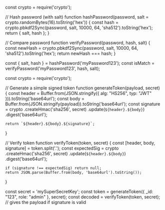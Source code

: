<!-- npm init (got package.json ) -->
<!-- added readme.md -->
<!-- added public/temp/.gitkeep -->
<!-- added .gitignore(content of file from .gitignore generator  for node) -->
<!-- added .env & (.env.sample for push) -->

<!-- added src -->
<!-- added app.js, constants.js,index.js inside src -->
<!-- added directories via mkdir controllers, db, middlewares, models, routes, utils inside src -->

<!-- installed nodemon dev dependency (npm i -D nodemon) for index.js autoreload on save -->
<!-- installed prettier dev dependency (npm i -D prettier) -->
<!-- added .prettierrc & .prettierignore also added content in these files -->

<!-- package.json -->
<!-- added script ("dev": "nodemon src/index.js") -->
<!-- made it modular ("type": "module") -->

<!-- mogodb atlas > account > cluster > user > network acces > connection string -->

<!-- .env file > add PORT > add mongoDb_url -->

<!-- constants.js file in src > add (export const DB_NAME = "videotube";) -->

<!-- npm i mongoose express dotenv -->

<!-- notes for database connection-->
<!-- 1. wrap in try catch or promise -->
<!-- 2. Database is always in another continent -->


<!-- make a connection in src/ index.js -->
<!-- or -->
<!-- make a connction in src/db/index.js and export it but use dotenv -->
<!-- for that npm i dotenv & goto package.json  -->
<!-- and add (-r dotenv/config --experimental-json-modules) in dev script like --> 
<!-- to load directly("dev": "nodemon -r dotenv/config --experimental-json-modules src/index.js"") -->

<!-- goto src/app.js-->
<!-- write express app and export it -->
<!-- goto src/index.js-->
<!-- connectDB ehich returns promise  -->
<!-- make a .then & .catch chain & in .then make express app listen and catch app error via app.on -->

<!-- use app.use when middleware or configuration is required -->

<!-- npm i cookie-parser cors -->
<!-- import them in app.js & make configuration -->

<!-- make an asyncHandler wrapper/helper/utility method for connectDB to avoid repetition -->
<!-- make an ApiError class utility for customized errors -->
<!-- make an Apiresponse class utility for response -->

<!--  Middleware in Express  -->
<!-- it is a function that gets executed between  -->
<!-- the request coming in (from the client)  -->
<!-- and the response going out (from the server). -->

<!-- Informational responses (100 – 199) -->
<!-- Successful responses (200 – 299) -->
<!-- Redirection messages (300 – 399) -->
<!-- Client error responses (400 – 499) -->
<!-- Server error responses (500 – 599) -->

<!-- create user.model & video.model -->

<!-- BSON, which stands for Binary JSON, is a binary-encoded serialization of JSON-like documents -->
<!-- Unlike JSON, which is text-based, BSON uses a binary format, making it more space-efficient and faster to parse. -->

<!--  BSON includes data types not found in JSON, such as: 
Dates: For storing date and time information. 
Binary Data: For storing arbitrary binary data, like images or files. 
Other Data Types: BSON also includes support for integers (64-bit and 32-bit), doubles, and more.  -->

<!-- make an index: true to make a field searchable in any database speciallly mongoDB -->

<!-- *system design *database design -->

<!-- npm install mongoose-aggregate-paginate-v2 -->
<!-- use plugin hook -->
<!-- and inject as plugin in sche,e for aggregation queries -->

<!-- install bcrypt for password hashing -->
<!-- install jwt (based on cryptography) for making tokens -->

<!-- use pre hook in saving data -->
<!-- write methods for tokens -->

<!-- jwt is a bearer token -->
<!-- who bears this token, is right -->
<!-- who have this token , will get data -->

<!-- In terminal, type & enter node -->
<!-- Then inside the Node REPL paste the following line of code -->
<!-- require('crypto').randomBytes(64).toString('hex'); -->
<!-- Press Enter, and it will generate your secret key. -->

<!-- jwt.sign(payload, secretOrPrivateKey, [options, callback]) -->
<!-- jwt.sign() is a method, & is used to create (sign) a JWT (JSON Web Token). -->

<!-- payload: What you want to encode in the token (e.g. { _id: user._id }) -->
<!-- secretOrPrivateKey: Your secret key to sign the token (e.g. from .env) -->
<!-- options (optional): e.g. expiresIn, issuer, etc. -->
<!-- callback (optional): If omitted, returns the token directly (synchronously). -->



<!--  1. Password Hashing Without bcrypt Using Node.js crypto module -->
const crypto = require('crypto');

// Hash password (with salt)
function hashPassword(password, salt = crypto.randomBytes(16).toString('hex')) {
    const hash = crypto.pbkdf2Sync(password, salt, 10000, 64, 'sha512').toString('hex');
    return { salt, hash };
}

// Compare password
function verifyPassword(password, hash, salt) {
    const newHash = crypto.pbkdf2Sync(password, salt, 10000, 64, 'sha512').toString('hex');
    return newHash === hash;
}

const { salt, hash } = hashPassword('myPassword123');
const isMatch = verifyPassword('myPassword123', hash, salt);


<!-- 2. Token Generation Without jsonwebtoken -->
<!-- JWTs are just base64-encoded JSON objects with a signature. -->
<!-- You can manually make a simple token (not full JWT spec) using crypto. --> 
const crypto = require('crypto');

// Generate a simple signed token
function generateToken(payload, secret) {
    const header = Buffer.from(JSON.stringify({ alg: "HS256", typ: "JWT" })).toString('base64url');
    const body = Buffer.from(JSON.stringify(payload)).toString('base64url');
    const signature = crypto
        .createHmac('sha256', secret)
        .update(`${header}.${body}`)
        .digest('base64url');

    return `${header}.${body}.${signature}`;
}

// Verify token
function verifyToken(token, secret) {
    const [header, body, signature] = token.split('.');
    const expectedSig = crypto
        .createHmac('sha256', secret)
        .update(`${header}.${body}`)
        .digest('base64url');

    if (signature !== expectedSig) return null;
    return JSON.parse(Buffer.from(body, 'base64url').toString());
}

const secret = 'mySuperSecretKey';
const token = generateToken({ _id: "123", role: "admin" }, secret);
const decoded = verifyToken(token, secret);  // gives the payload if signature is valid

<!-- in order to chnage remote origin in local project if anything is changed at remote, run this command -->
<!-- git remote set-url origin https://github.com/NEW_USERNAME/REPO_NAME.git -->

<!-- $ git remote add origin https://github.com/OWNER/REPOSITORY.git -->
<!-- # Set a new remote -->

<!-- $ git remote -v -->
<!-- # Verify new remote -->
<!-- > origin  https://github.com/OWNER/REPOSITORY.git (fetch) -->
<!-- > origin  https://github.com/OWNER/REPOSITORY.git (push) -->